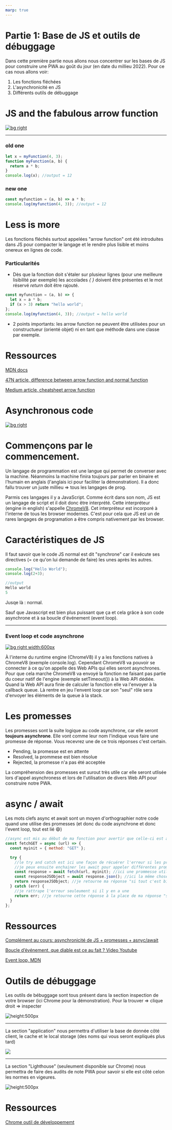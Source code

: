 ```yaml
---
marp: true
---
```


<!--
paginate: true
_paginate: false
headingDivider: 2
footer: 'ETML-ES / Base JS et outils de débuggage'
header: ' [](https://github.com/NF01/mthw/blob/main/Partie1_BaseJSOutilsDebug.md)'
size: 16:9
-->

<style>

@import url('https://fonts.googleapis.com/css2?family=Nunito&display=swap');
@import url('https://fonts.googleapis.com/css2?family=Red+Hat+Mono:wght@600&display=swap');

@font-face {
  font-family: 'icomoon';
  src: url('./fonts/icomoon.ttf') format('truetype');
}


section h1 {
  font-size: 1.5rem;
  font-family: 'Nunito';
  color: black;
  padding-bottom: 1rem;
  padding-top:10px

}

section.align h1{
  padding-bottom: 0.5rem
}

section p {
  font-size: 0.7rem;
  font-family: 'Nunito', sans-serif;
}

section footer {
  font-size: 0.5rem;
  font-family: 'Nunito', sans-serif;
}


section header a:nth-child(1):after{
  font-size: 0.9rem;
  font-family: 'icomoon', sans-serif;
  content: "\eab0";
  color: black;
  opacity: 30%
}


section::after {
  font-size: 1rem;
  font-family: 'Nunito', sans-serif;
}

section code{
  font-family: 'Red Hat Mono', monospace;
  font-size: 5rem
}

section a{
  color: #D10A11;
}

section li{
  font-size: 0.7rem;
  font-family: 'Nunito', sans-serif;
  
}


</style>

# Partie 1: Base de JS et outils de débuggage

Dans cette première partie nous allons nous concentrer sur les bases de JS pour construire une PWA au goût du jour (en date du millieu 2022). Pour ce cas nous allons voir:

1. Les fonctions fléchées
2. L'asynchronicité en JS
3. Différents outils de débuggage

# JS and the fabulous arrow function

[![bg right](./images/arrowFunction.png)](https://www.north-47.com/knowledge-base/https-www-north-47-com-knowledge-base-difference-between-normal-and-arrow-functions/)

---

### old one

```js
let x = myFunction(4, 3);
function myFunction(a, b) {
  return a * b;
}
console.log(x); //output = 12
```

### new one

```js
const myfunction = (a, b) => a * b;
console.log(myfunction(4, 3)); //output = 12
```

# Less is more

Les fonctions fléchés surtout appelées "arrow function" ont été introduites dans JS pour compacter le langage et le rendre plus lisible et moins onereux en lignes de code.

### Particularités

- Dès que la fonction doit s'étaler sur plusieur lignes (pour une meilleure lisibilité par exemple) les accolades _{ }_ doivent être présentes et le mot réservé _return_ doit être rajouté.

```js
const myfunction = (a, b) => {
  let x = a * b;
  if (x > 3) return "hello world";
};
console.log(myfunction(4, 3)); //output = hello world
```

- 2 points importants: les arrow function ne peuvent être utilisées pour un constructueur (orienté objet) ni en tant que méthode dans une classe par exemple.

# Ressources

[MDN docs](https://developer.mozilla.org/en-US/docs/Web/JavaScript/Reference/Functions/Arrow_functions)

[47N article, difference between arrow function and normal function](https://medium.com/dailyjs/es6-arrow-functions-cheatsheet-3d42cfe17d72)

[Medium article, cheatsheet arrow function](https://medium.com/dailyjs/es6-arrow-functions-cheatsheet-3d42cfe17d72)

# Asynchronous code

[![bg right](./images/eventLoop.webp)](https://geekflare.com/javascript-event-loops/)

# Commençons par le commencement.

Un langage de programmation est une langue qui permet de converser avec la machine. Néanmoins la machine finira toujours par parler en binaire et l'humain en anglais (l'anglais ici pour faciliter la démonstration). Il a donc fallu trouver un juste millieu => tous les langages de prog.

Parmis ces langages il y a JavaScript. Comme écrit dans son nom, JS est un langage de script et il doit donc être interprété. Cette interpréteur (engine in english) s'appelle [ChromeV8](https://www.cloudflare.com/fr-fr/learning/serverless/glossary/what-is-chrome-v8/). Cet interpréteur est incorporé à l'interne de tous les browser modernes. C'est pour cela que JS est un de rares langages de programation a être compris nativement par les browser.

# Caractéristiques de JS

Il faut savoir que le code JS normal est dit "synchrone" car il exécute ses directives (= ce qu'on lui demande de faire) les unes après les autres.

```js
console.log("Hello World");
console.log(2+3);

//output
Hello world
5
```

Jusqe là : normal.

Sauf que Javascript est bien plus puissant que ça et cela grâce à son code asynchrone et à sa boucle d'événement (event loop).

---

<!--backgroundColor: #ebebeb-->

### Event loop et code asynchrone

[![bg right width:600px](./images/schemaEventLoop.jpg)](https://levelup.gitconnected.com/javascript-and-asynchronous-magic-bee537edc2da)

À l'interne du runtime engine (ChromeV8) il y a les fonctions natives à ChromeV8 (exemple console.log). Cependant ChromeV8 va pouvoir se connecter à ce qu'on appelle des Web APIs qui elles seront asynchrones. Pour que cela marche ChromeV8 va envoyé la fonction ne faisant pas partie du coeur natif de l'engine (exemple setTimeout()) à la Web API dédiée. Quand la Web API aura finie de calculer la fonction elle va l'envoyer à la callback queue. Là rentre en jeu l'envent loop car son "seul" rôle sera d'envoyer les éléments de la queue à la stack.

# Les promesses

<!--backgroundColor: white-->

Les promesses sont la suite logique au code asynchrone, car elle seront **toujours asynchrone**. Elle vont comme leur nom l'indique vous faire une promesse de réponse. Vous recevrez une de ce trois réponses c'est certain.

- Pending, la promesse est en attente
- Resolved, la prommese est bien résolue
- Rejected, la promesse n'a pas été acceptée

La compréhension des promesses est surout très utile car elle seront utlisée lors d'appel asynchroness et lors de l'utilisation de divers Web API pour construire notre PWA.

# async / await

Les mots clefs async et await sont un moyen d'orthographier notre code quand une utilise des promesses (et donc du code asynchrone et donc l'event loop, tout est lié :smile:)

```js
//async est mis au début de ma fonction pour avertir que celle-ci est asynchrone
const fetchGET = async (url) => {
  const myinit = { method: "GET" };

  try {
    //le try and catch est ici une façon de récuérer l'erreur si les promesses ont une erreur
    //je peux ensuite enchainer les await pour appeler différentes promesses
    const response = await fetch(url, myinit); //ici une prommesse utilisant la WEB API fetch
    const responseJSObject = await response.json(); //ici la même chose mais avec la WEBP API json
    return responseJSObject; //je retourne ma réponse "si tout c'est bien passé"
  } catch (err) {
    //je rattrape l'erreur seuleument si il y en a une
    return err; //je retourne cette réponse à la place de ma réponse "si tout c'est bien passé"
  }
};
```

# Ressources

[Complément au cours: asynchronicité de JS + promesses + asnyc/await ](https://mediacomem.github.io/comem-archioweb/2021-2022/subjects/js-promises/?home=MediaComem%2Fcomem-archioweb%23readme#1)

[Boucle d’événement, que diable est ce au fait ? Video Youtube](https://www.youtube.com/watch?v=8aGhZQkoFbQ)

[Event loop, MDN](https://developer.mozilla.org/en-US/docs/Web/JavaScript/EventLoop)

# Outils de débuggage

Les outils de bébuggage sont tous présent dans la section inspection de votre browser (ici Chrome pour la démonstration). Pour la trouver => clique droit => inspecter

![height:500px](./images/devtools1.JPG)

---

La section "application" nous permettra d'utiliser la base de donnée côté client, le cache et le local storage (des noms qui vous seront expliqués plus tard)

![](./images/devtools2.JPG)

---

La section "Lighthouse" (seuleument disponible sur Chrome) nous permettra de faire des audits de note PWA pour savoir si elle est côté celon les normes en vigeures.

![height:500px](./images/devtools3.JPG)

# Ressources

[Chrome outil de développememt](https://developer.chrome.com/docs/devtools/)
